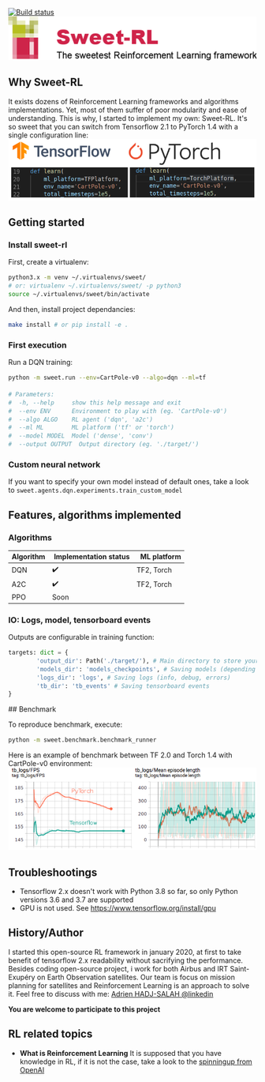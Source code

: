 
[![Build status](https://travis-ci.com/Hadjubuntu/sweet-rl.svg?branch=master)](https://travis-ci.com/Hadjubuntu/sweet-rl)<br />
![Sweet-RL](https://raw.githubusercontent.com/Hadjubuntu/sweet-rl/develop/misc/logo.png)

## Why Sweet-RL
 
It exists dozens of Reinforcement Learning frameworks and algorithms implementations.
Yet, most of them suffer of poor modularity and ease of understanding. This is why, I started to implement my own: Sweet-RL.
It's so sweet that you can switch from Tensorflow 2.1 to PyTorch 1.4 with a single configuration line:  
![Sweet-RL](https://raw.githubusercontent.com/Hadjubuntu/sweet-rl/agnostic-ml-platform/misc/ml-platform.png)


## Getting started

### Install sweet-rl  

First, create a virtualenv:  
```bash
python3.x -m venv ~/.virtualenvs/sweet/ 
# or: virtualenv ~/.virtualenvs/sweet/ -p python3
source ~/.virtualenvs/sweet/bin/activate
```
And then, install project dependancies:  
```bash
make install # or pip install -e .
```

### First execution  

Run a DQN training:  
```bash
python -m sweet.run --env=CartPole-v0 --algo=dqn --ml=tf

# Parameters:
#  -h, --help     show this help message and exit
#  --env ENV      Environment to play with (eg. 'CartPole-v0')
#  --algo ALGO    RL agent ('dqn', 'a2c')
#  --ml ML        ML platform ('tf' or 'torch')
#  --model MODEL  Model ('dense', 'conv')
#  --output OUTPUT  Output directory (eg. './target/')

```

### Custom neural network

If you want to specify your own model instead of default ones, take a look to
`sweet.agents.dqn.experiments.train_custom_model`

## Features, algorithms implemented

### Algorithms
| Algorithm     | Implementation status |  ML platform  |
| ------------- | -------------         | ------------- |
| DQN | <g-emoji class="g-emoji" alias="heavy_check_mark" fallback-src="https://github.githubassets.com/images/icons/emoji/unicode/2714.png">✔️</g-emoji>  |  TF2, Torch |
| A2C           | <g-emoji class="g-emoji" alias="heavy_check_mark" fallback-src="https://github.githubassets.com/images/icons/emoji/unicode/2714.png">✔️</g-emoji>  |  TF2, Torch   |
| PPO           | Soon                  |               |


### IO: Logs, model, tensorboard events
Outputs are configurable in training function:
```python
targets: dict = {
        'output_dir': Path('./target/'), # Main directory to store your outputs
        'models_dir': 'models_checkpoints', # Saving models (depending on model_checkpoint_freq)
        'logs_dir': 'logs', # Saving logs (info, debug, errors)
        'tb_dir': 'tb_events' # Saving tensorboard events
}
```

## Benchmark

To reproduce benchmark, execute:
```bash
python -m sweet.benchmark.benchmark_runner
```

Here is an example of benchmark between TF 2.0 and Torch 1.4 with CartPole-v0 environment:  
![Benchmark RL](https://raw.githubusercontent.com/Hadjubuntu/sweet-rl/develop/misc/bench-example.png)


## Troubleshootings

* Tensorflow 2.x doesn't work with Python 3.8 so far, so only Python versions 3.6 and 3.7 are supported
* GPU is not used. See https://www.tensorflow.org/install/gpu

## History/Author

I started this open-source RL framework in january 2020, at first to take benefit of tensorflow 2.x readability without sacrifying the performance.
Besides coding open-source project, i work for both Airbus and IRT Saint-Exupéry on Earth Observation satellites. Our team is focus on mission planning for satellites and Reinforcement Learning is an approach to solve it. Feel free to discuss with me: [Adrien HADJ-SALAH @linkedin](https://www.linkedin.com/in/adrien-hadj-salah-1b119462/)

**You are welcome to participate to this project**

## RL related topics

* **What is Reinforcement Learning**
It is supposed that you have knowledge in RL, if it is not the case, take a look to the [spinningup from OpenAI](https://spinningup.openai.com/en/latest/)